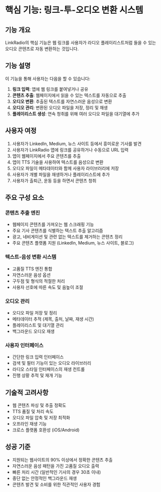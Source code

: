 # 핵심 기능: 링크-투-오디오 변환 시스템

## 기능 개요
LinkRadio의 핵심 기능은 웹 링크를 사용자가 라디오 플레이리스트처럼 들을 수 있는 오디오 콘텐츠로 자동 변환하는 것입니다.

## 기능 설명
이 기능을 통해 사용자는 다음을 할 수 있습니다:
1. **링크 입력**: 앱에 웹 링크를 붙여넣거나 공유
2. **콘텐츠 추출**: 웹페이지에서 읽을 수 있는 텍스트를 자동으로 추출
3. **오디오 변환**: 추출된 텍스트를 자연스러운 음성으로 변환
4. **오디오 관리**: 변환된 오디오 파일을 저장, 정리 및 재생
5. **플레이리스트 생성**: 연속 청취를 위해 여러 오디오 파일을 대기열에 추가

## 사용자 여정
1. 사용자가 LinkedIn, Medium, 뉴스 사이트 등에서 흥미로운 기사를 발견
2. 사용자가 LinkRadio 앱에 링크를 공유하거나 수동으로 URL 입력
3. 앱이 웹페이지에서 주요 콘텐츠를 추출
4. 앱이 TTS 기술을 사용하여 텍스트를 음성으로 변환
5. 오디오 파일이 메타데이터와 함께 사용자 라이브러리에 저장
6. 사용자가 개별 파일을 재생하거나 플레이리스트에 추가
7. 사용자가 출퇴근, 운동 등을 하면서 콘텐츠 청취

## 주요 구성 요소

### 콘텐츠 추출 엔진
- 웹페이지 콘텐츠를 가져오는 웹 스크래핑 기능
- 주요 기사 콘텐츠를 식별하는 텍스트 추출 알고리즘
- 광고, 네비게이션 및 관련 없는 텍스트를 제거하는 콘텐츠 정리
- 주요 콘텐츠 플랫폼 지원 (LinkedIn, Medium, 뉴스 사이트, 블로그)

### 텍스트-음성 변환 시스템
- 고품질 TTS 엔진 통합
- 자연스러운 음성 옵션
- 구두점 및 형식의 적절한 처리
- 사용자 선호에 따른 속도 및 음높이 조절

### 오디오 관리
- 오디오 파일 저장 및 정리
- 메타데이터 추적 (제목, 출처, 날짜, 재생 시간)
- 플레이리스트 및 대기열 관리
- 백그라운드 오디오 재생

### 사용자 인터페이스
- 간단한 링크 입력 인터페이스
- 검색 및 필터 기능이 있는 오디오 라이브러리
- 라디오 스타일 인터페이스의 재생 컨트롤
- 진행 상황 추적 및 재개 기능

## 기술적 고려사항
- 웹 콘텐츠 파싱 및 추출 정확도
- TTS 품질 및 처리 속도
- 오디오 파일 압축 및 저장 최적화
- 오프라인 재생 기능
- 크로스 플랫폼 호환성 (iOS/Android)

## 성공 기준
- 지원되는 웹사이트의 90% 이상에서 정확한 콘텐츠 추출
- 자연스러운 음성 패턴을 가진 고품질 오디오 출력
- 빠른 처리 시간 (일반적인 기사의 경우 30초 이내)
- 중단 없는 안정적인 백그라운드 재생
- 콘텐츠 발견 및 소비를 위한 직관적인 사용자 경험